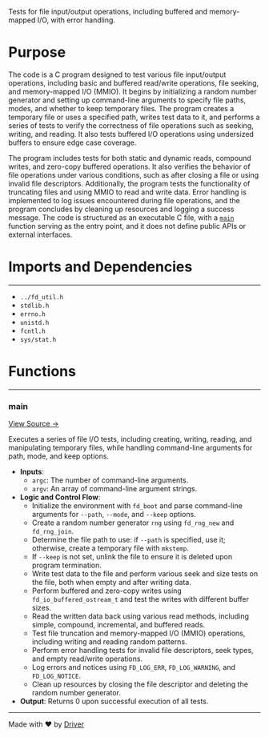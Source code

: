 <!--------------------------------------------------------------------------------->
<!-- IMPORTANT: This file is auto-generated by Driver (https://driver.ai). -------->
<!-- Manual edits may be overwritten on future commits. --------------------------->
<!--------------------------------------------------------------------------------->

Tests for file input/output operations, including buffered and memory-mapped I/O, with error handling.

# Purpose
The code is a C program designed to test various file input/output operations, including basic and buffered read/write operations, file seeking, and memory-mapped I/O (MMIO). It begins by initializing a random number generator and setting up command-line arguments to specify file paths, modes, and whether to keep temporary files. The program creates a temporary file or uses a specified path, writes test data to it, and performs a series of tests to verify the correctness of file operations such as seeking, writing, and reading. It also tests buffered I/O operations using undersized buffers to ensure edge case coverage.

The program includes tests for both static and dynamic reads, compound writes, and zero-copy buffered operations. It also verifies the behavior of file operations under various conditions, such as after closing a file or using invalid file descriptors. Additionally, the program tests the functionality of truncating files and using MMIO to read and write data. Error handling is implemented to log issues encountered during file operations, and the program concludes by cleaning up resources and logging a success message. The code is structured as an executable C file, with a [`main`](<#main>) function serving as the entry point, and it does not define public APIs or external interfaces.
# Imports and Dependencies

---
- `../fd_util.h`
- `stdlib.h`
- `errno.h`
- `unistd.h`
- `fcntl.h`
- `sys/stat.h`


# Functions

---
### main<!-- {{#callable:main}} -->
[View Source →](<../../../../../src/util/io/test_io.c#L8>)

Executes a series of file I/O tests, including creating, writing, reading, and manipulating temporary files, while handling command-line arguments for path, mode, and keep options.
- **Inputs**:
    - `argc`: The number of command-line arguments.
    - `argv`: An array of command-line argument strings.
- **Logic and Control Flow**:
    - Initialize the environment with `fd_boot` and parse command-line arguments for `--path`, `--mode`, and `--keep` options.
    - Create a random number generator `rng` using `fd_rng_new` and `fd_rng_join`.
    - Determine the file path to use: if `--path` is specified, use it; otherwise, create a temporary file with `mkstemp`.
    - If `--keep` is not set, unlink the file to ensure it is deleted upon program termination.
    - Write test data to the file and perform various seek and size tests on the file, both when empty and after writing data.
    - Perform buffered and zero-copy writes using `fd_io_buffered_ostream_t` and test the writes with different buffer sizes.
    - Read the written data back using various read methods, including simple, compound, incremental, and buffered reads.
    - Test file truncation and memory-mapped I/O (MMIO) operations, including writing and reading random patterns.
    - Perform error handling tests for invalid file descriptors, seek types, and empty read/write operations.
    - Log errors and notices using `FD_LOG_ERR`, `FD_LOG_WARNING`, and `FD_LOG_NOTICE`.
    - Clean up resources by closing the file descriptor and deleting the random number generator.
- **Output**: Returns 0 upon successful execution of all tests.



---
Made with ❤️ by [Driver](https://www.driver.ai/)